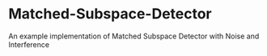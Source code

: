 # Matched-Subspace-Detector
An example implementation of Matched Subspace Detector with Noise and Interference
